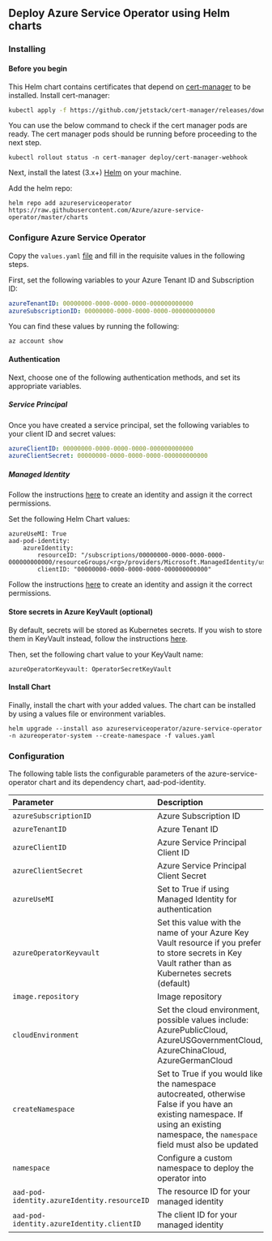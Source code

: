 ## Deploy Azure Service Operator using Helm charts

### Installing

#### Before you begin

This Helm chart contains certificates that depend on [cert-manager](https://cert-manager.io/docs/installation/kubernetes/) to be installed. Install cert-manager:

```sh
kubectl apply -f https://github.com/jetstack/cert-manager/releases/download/v0.12.0/cert-manager.yaml
```

You can use the below command to check if the cert manager pods are ready. The cert manager pods should be running before proceeding to the next step.

```console
kubectl rollout status -n cert-manager deploy/cert-manager-webhook
```

Next, install the latest (3.x+) [Helm](https://helm.sh/docs/intro/install/) on your machine.

Add the helm repo:
```console
helm repo add azureserviceoperator https://raw.githubusercontent.com/Azure/azure-service-operator/master/charts
```

### Configure Azure Service Operator

Copy the `values.yaml` [file](../../charts/azure-service-operator/values.yaml) and fill in the requisite values in the following steps.

First, set the following variables to your Azure Tenant ID and Subscription ID:
```yaml
azureTenantID: 00000000-0000-0000-0000-000000000000
azureSubscriptionID: 00000000-0000-0000-0000-000000000000
```

You can find these values by running the following:
```
az account show
```

#### Authentication

Next, choose one of the following authentication methods, and set its appropriate variables.

##### Service Principal

Once you have created a service principal, set the following variables to your client ID and secret values:
```yaml
azureClientID: 00000000-0000-0000-0000-000000000000
azureClientSecret: 00000000-0000-0000-0000-000000000000
```

##### Managed Identity

Follow the instructions [here](/docs/howto/managedidentity.md) to create an identity and assign it the correct permissions.

Set the following Helm Chart values:
```
azureUseMI: True
aad-pod-identity:
    azureIdentity:
        resourceID: "/subscriptions/00000000-0000-0000-0000-000000000000/resourceGroups/<rg>/providers/Microsoft.ManagedIdentity/userAssignedIdentities/<identity>"
        clientID: "00000000-0000-0000-0000-000000000000"
```

Follow the instructions [here](/docs/howto/deploy.md) to create an identity and assign it the correct permissions.

#### Store secrets in Azure KeyVault (optional)

By default, secrets will be stored as Kubernetes secrets. If you wish to store them in KeyVault instead, follow the instructions [here](/docs/howto/deploy.md).

Then, set the following chart value to your KeyVault name:
```
azureOperatorKeyvault: OperatorSecretKeyVault
```

#### Install Chart

Finally, install the chart with your added values. The chart can be installed by using a values file or environment variables.
```
helm upgrade --install aso azureserviceoperator/azure-service-operator -n azureoperator-system --create-namespace -f values.yaml
```

### Configuration

The following table lists the configurable parameters of the azure-service-operator chart and its dependency chart, aad-pod-identity.

| Parameter                  | Description              | Default              |
|:---------------------------|:-------------------------|:---------------------|
| `azureSubscriptionID`  | Azure Subscription ID | `` |
| `azureTenantID`  | Azure Tenant ID | `` |
| `azureClientID`  | Azure Service Principal Client ID | `` |
| `azureClientSecret`  | Azure Service Principal Client Secret | `` |
| `azureUseMI`  | Set to True if using Managed Identity for authentication | `False` |
| `azureOperatorKeyvault`  | Set this value with the name of your Azure Key Vault resource if you prefer to store secrets in Key Vault rather than as Kubernetes secrets (default) | `` |
| `image.repository`  | Image repository | `mcr.microsoft.com/k8s/azureserviceoperator:latest` |
| `cloudEnvironment`  | Set the cloud environment, possible values include: AzurePublicCloud, AzureUSGovernmentCloud, AzureChinaCloud, AzureGermanCloud | `AzurePublicCloud` |
| `createNamespace`  | Set to True if you would like the namespace autocreated, otherwise False if you have an existing namespace. If using an existing namespace, the `namespace` field must also be updated | `True` |
| `namespace`  | Configure a custom namespace to deploy the operator into | `azureoperator-system` |
| `aad-pod-identity.azureIdentity.resourceID`  | The resource ID for your managed identity | `` |
| `aad-pod-identity.azureIdentity.clientID`  | The client ID for your managed identity | `` |
